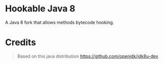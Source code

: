 # Hookable Java 8
A Java 8 fork that allows methods bytecode hooking.

# Credits
> Based on this java distribution https://github.com/openjdk/jdk8u-dev.
